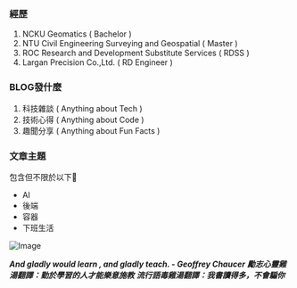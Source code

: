 ### 經歷 ###

1. NCKU Geomatics ( Bachelor )
2. NTU Civil Engineering Surveying and Geospatial ( Master )
3. ROC Research and Development Substitute Services ( RDSS )
4. Largan Precision Co.,Ltd. ( RD Engineer )
### BLOG發什麼 ###

1. 科技雜談 ( Anything about Tech )
2. 技術心得 ( Anything about Code )
3. 趣聞分享 ( Anything about Fun Facts )
### 文章主題 ###
包含但不限於以下🔢 

- AI
- 後端
- 容器
- 下班生活

![Image](https://github.com/user-attachments/assets/a6a030be-b740-4577-b86c-47811e567c44)

**_And gladly would learn , and gladly teach. - Geoffrey Chaucer_**
**_勵志心靈雞湯翻譯：勤於學習的人才能樂意施教_**
**_流行語毒雞湯翻譯：我書讀得多，不會騙你_**
